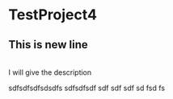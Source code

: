# TestProject4
## This is new line
<br> I will give the description
<p>sdfsdfsdfsdsdfs
  sdfsdfsdf
  sdf
  sdf
  sdf
  sd
  fsd
  fs</p
